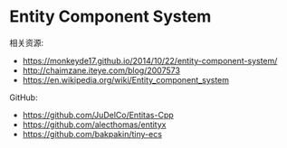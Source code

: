 
# Entity Component System

 相关资源:

 * https://monkeyde17.github.io/2014/10/22/entity-component-system/
 * http://chaimzane.iteye.com/blog/2007573
 * https://en.wikipedia.org/wiki/Entity_component_system

 GitHub:
 * https://github.com/JuDelCo/Entitas-Cpp
 * https://github.com/alecthomas/entityx
 * https://github.com/bakpakin/tiny-ecs

